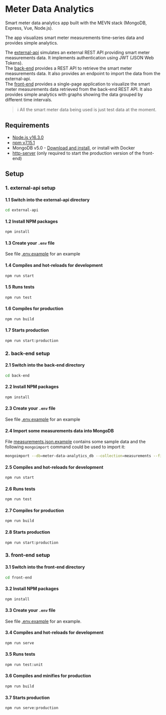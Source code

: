 # Meter Data Analytics

Smart meter data analytics app built with the MEVN stack (MongoDB, Express, Vue, Node.js).

The app visualizes smart meter measurements time-series data and provides simple analytics.

The [external-api][10] simulates an external REST API providing smart meter measurements data. It implements authentication using JWT (JSON Web Tokens).  
The [back-end][1] provides a REST API to retrieve the smart meter measurements data. It also provides an endpoint to import the data from the external-api.  
The [front-end][2] provides a single-page application to visualize the smart meter measurements data retrieved from the back-end REST API. It also provides simple analytics with graphs showing the data grouped by different time intervals.

> :information_source: All the smart meter data being used is just test data at the moment.

## Requirements

- [Node.js v16.3.0][3]
- [npm v7.15.1][4]
- MongoDB v5.0 - [Download and install][5], or install with Docker
- [http-server][9] (only required to start the production version of the front-end)

## Setup

### 1. external-api setup

#### 1.1 Switch into the external-api directory

```sh
cd external-api
```

#### 1.2 Install NPM packages

```sh
npm install
```

#### 1.3 Create your `.env` file

See file [.env.example][11] for an example

#### 1.4 Compiles and hot-reloads for development

```sh
npm run start
```

#### 1.5 Runs tests

```sh
npm run test
```

#### 1.6 Compiles for production

```sh
npm run build
```

#### 1.7 Starts production

```sh
npm run start:production
```

### 2. back-end setup

#### 2.1 Switch into the back-end directory

```sh
cd back-end
```

#### 2.2 Install NPM packages

```sh
npm install
```

#### 2.3 Create your `.env` file

See file [.env.example][6] for an example

#### 2.4 Import some measurements data into MongoDB

File [measurements.json.example][7] contains some sample data and the following `mongoimport` command could be used to import it:

```sh
mongoimport --db=meter-data-analytics_db --collection=measurements --file=measurements.json.example
```

#### 2.5 Compiles and hot-reloads for development

```sh
npm run start
```

#### 2.6 Runs tests

```sh
npm run test
```

#### 2.7 Compiles for production

```sh
npm run build
```

#### 2.8 Starts production

```sh
npm run start:production
```

### 3. front-end setup

#### 3.1 Switch into the front-end directory

```sh
cd front-end
```

#### 3.2 Install NPM packages

```sh
npm install
```

#### 3.3 Create your `.env` file

See file [.env.example][8] for an example.

#### 3.4 Compiles and hot-reloads for development

```sh
npm run serve
```

#### 3.5 Runs tests

```sh
npm run test:unit
```

#### 3.6 Compiles and minifies for production

```sh
npm run build
```

#### 3.7 Starts production

```sh
npm run serve:production
```

<!-- MARKDOWN LINKS -->

[1]: ./back-end
[2]: ./front-end
[3]: https://nodejs.org/en/download/current/
[4]: https://nodejs.org/en/download/current/
[5]: https://www.mongodb.com/try/download/community
[6]: ./back-end/.env.example
[7]: ./back-end/measurements.json.example
[8]: ./front-end/.env.example
[9]: https://www.npmjs.com/package/http-server
[10]: ./external-api
[11]: ./external-api/.env.example
